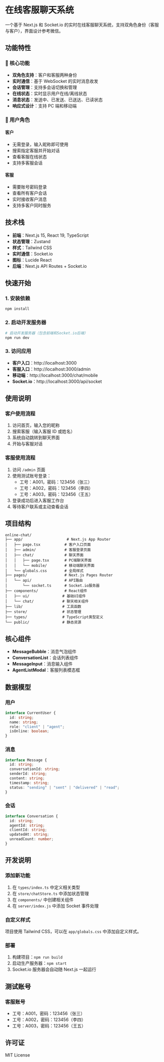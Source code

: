 # 在线客服聊天系统

一个基于 Next.js 和 Socket.io 的实时在线客服聊天系统，支持双角色身份（客服与客户），界面设计参考微信。

## 功能特性

### 🎯 核心功能

- **双角色支持**：客户和客服两种身份
- **实时通信**：基于 WebSocket 的实时消息收发
- **会话管理**：支持多会话切换和管理
- **在线状态**：实时显示用户在线/离线状态
- **消息状态**：发送中、已发送、已送达、已读状态
- **响应式设计**：支持 PC 端和移动端

### 👥 用户角色

#### 客户

- 无需登录，输入昵称即可使用
- 搜索指定客服并开始对话
- 查看客服在线状态
- 支持多客服会话

#### 客服

- 需要账号密码登录
- 查看所有客户会话
- 实时接收客户消息
- 支持多客户同时服务

## 技术栈

- **前端**：Next.js 15, React 19, TypeScript
- **状态管理**：Zustand
- **样式**：Tailwind CSS
- **实时通信**：Socket.io
- **图标**：Lucide React
- **后端**：Next.js API Routes + Socket.io

## 快速开始

### 1. 安装依赖

```bash
npm install
```

### 2. 启动开发服务器

```bash
# 启动开发服务器（包含前端和Socket.io后端）
npm run dev
```

### 3. 访问应用

- **客户入口**：http://localhost:3000
- **客服入口**：http://localhost:3000/admin
- **移动端**：http://localhost:3000/chat/mobile
- **Socket.io**：http://localhost:3000/api/socket

## 使用说明

### 客户使用流程

1. 访问首页，输入您的昵称
2. 搜索客服（输入客服 ID 或姓名）
3. 系统自动跳转到聊天界面
4. 开始与客服对话

### 客服使用流程

1. 访问 `/admin` 页面
2. 使用测试账号登录：
   - 工号：A001，密码：123456（张三）
   - 工号：A002，密码：123456（李四）
   - 工号：A003，密码：123456（王五）
3. 登录成功后进入客服工作台
4. 等待客户联系或主动查看会话

## 项目结构

```
online-chat/
├── app/                    # Next.js App Router
│   ├── page.tsx           # 客户入口页面
│   ├── admin/             # 客服登录页面
│   ├── chat/              # 聊天界面
│   │   ├── page.tsx       # PC端聊天界面
│   │   └── mobile/        # 移动端聊天界面
│   └── globals.css        # 全局样式
├── pages/                 # Next.js Pages Router
│   └── api/               # API路由
│       └── socket.ts      # Socket.io服务器
├── components/            # React组件
│   ├── ui/               # 基础UI组件
│   └── chat/             # 聊天相关组件
├── lib/                  # 工具函数
├── store/                # 状态管理
├── types/                # TypeScript类型定义
└── public/               # 静态资源
```

## 核心组件

- **MessageBubble**：消息气泡组件
- **ConversationList**：会话列表组件
- **MessageInput**：消息输入组件
- **AgentListModal**：客服列表模态框

## 数据模型

### 用户

```typescript
interface CurrentUser {
  id: string;
  name: string;
  role: "client" | "agent";
  isOnline: boolean;
}
```

### 消息

```typescript
interface Message {
  id: string;
  conversationId: string;
  senderId: string;
  content: string;
  timestamp: string;
  status: "sending" | "sent" | "delivered" | "read";
}
```

### 会话

```typescript
interface Conversation {
  id: string;
  agentId: string;
  clientId: string;
  updatedAt: string;
  unreadCount: number;
}
```

## 开发说明

### 添加新功能

1. 在 `types/index.ts` 中定义相关类型
2. 在 `store/chatStore.ts` 中添加状态管理
3. 在 `components/` 中创建相关组件
4. 在 `server/index.js` 中添加 Socket 事件处理

### 自定义样式

项目使用 Tailwind CSS，可以在 `app/globals.css` 中添加自定义样式。

### 部署

1. 构建项目：`npm run build`
2. 启动生产服务器：`npm start`
3. Socket.io 服务器会自动随 Next.js 一起运行

## 测试账号

### 客服账号

- 工号：A001，密码：123456（张三）
- 工号：A002，密码：123456（李四）
- 工号：A003，密码：123456（王五）

## 许可证

MIT License
